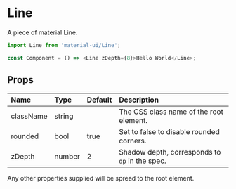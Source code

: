 Line
====

A piece of material Line.

```js
import Line from 'material-ui/Line';

const Component = () => <Line zDepth={8}>Hello World</Line>;
```

Props
-----

| Name | Type | Default | Description |
|:-----|:-----|:--------|:------------|
| className | string |  | The CSS class name of the root element. |
| rounded | bool | true | Set to false to disable rounded corners. |
| zDepth | number | 2 | Shadow depth, corresponds to `dp` in the spec. |

Any other properties supplied will be spread to the root element.
